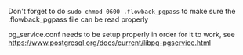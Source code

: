Don't forget to do `sudo chmod 0600 .flowback_pgpass` to make sure the .flowback_pgpass file can be read properly

pg_service.conf needs to be setup properly in order for it to work, see https://www.postgresql.org/docs/current/libpq-pgservice.html
